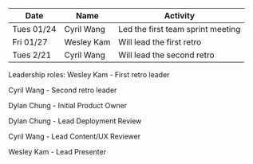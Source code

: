 | Date       | Name       | Activity                          |
| ---------- | ---------- | --------------------------------- |
| Tues 01/24 | Cyril Wang | Led the first team sprint meeting |
| Fri  01/27 | Wesley Kam | Will lead the first retro         |
| Tues 2/21  | Cyril Wang | Will lead the second retro        |


Leadership roles:
Wesley Kam - First retro leader

Cyril Wang - Second retro leader

Dylan Chung - Initial Product Owner

Dylan Chung - Lead Deployment Review

Cyril Wang - Lead Content/UX Reviewer

Wesley Kam - Lead Presenter
